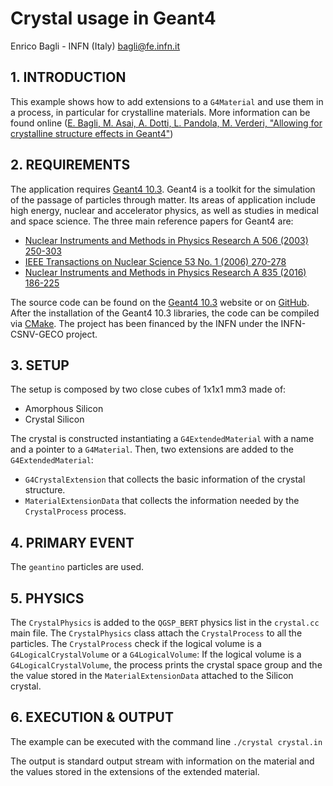 # Crystal usage in Geant4

Enrico Bagli - INFN (Italy)
bagli@fe.infn.it

## 1. INTRODUCTION
This example shows how to add extensions to a `G4Material` and use them in a process, in particular for crystalline materials. More information can be found online ([E. Bagli, M. Asai, A. Dotti, L. Pandola, M. Verderi, "Allowing for crystalline structure effects in Geant4"](https://www.sciencedirect.com/science/article/pii/S0168583X17303415))


## 2. REQUIREMENTS
The application requires [Geant4 10.3](www.geant4.org). Geant4 is a toolkit for the simulation of the passage of particles through matter. Its areas of application include high energy, nuclear and accelerator physics, as well as studies in medical and space science. The three main reference papers for Geant4 are:
- [Nuclear Instruments and Methods in Physics Research A 506 (2003) 250-303](http://www.sciencedirect.com/science/article/pii/S0168900203013688)
- [IEEE Transactions on Nuclear Science 53 No. 1 (2006) 270-278](http://ieeexplore.ieee.org/xpls/abs_all.jsp?isnumber=33833&arnumber=1610988&count=33&index=7)
- [Nuclear Instruments and Methods in Physics Research A 835 (2016) 186-225](http://www.sciencedirect.com/science/article/pii/S0168900216306957)

The source code can be found on the [Geant4 10.3](www.geant4.org) website or on [GitHub](https://github.com/Geant4/geant4/tree/geant4-10.3-release). After the installation of the Geant4 10.3 libraries, the code can be compiled via [CMake](www.cmake.org).
The project has been financed by the INFN under the INFN-CSNV-GECO project.

## 3. SETUP
The setup is composed by two close cubes of 1x1x1 mm3 made of:
- Amorphous Silicon
- Crystal Silicon

The crystal is constructed instantiating a `G4ExtendedMaterial` with a name and a pointer to a `G4Material`.
Then, two extensions are added to the `G4ExtendedMaterial`:
- `G4CrystalExtension` that collects the basic information of the crystal structure.
- `MaterialExtensionData` that collects the information needed by the `CrystalProcess` process.

## 4. PRIMARY EVENT
The `geantino` particles are used.

## 5. PHYSICS
The `CrystalPhysics` is added to the `QGSP_BERT` physics list in the `crystal.cc` main file.
The `CrystalPhysics` class attach the `CrystalProcess` to all the particles.
The `CrystalProcess` check if the logical volume is a `G4LogicalCrystalVolume` or a `G4LogicalVolume`:
If the logical volume is a `G4LogicalCrystalVolume`, the process prints the crystal space group and the the value stored in the `MaterialExtensionData` attached to the Silicon crystal.


## 6. EXECUTION & OUTPUT 
The example can be executed with the command line
`./crystal crystal.in`

The output is standard output stream with information on the material and the values stored in the extensions of the extended material.
